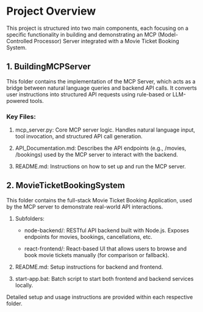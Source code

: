 # Project Overview

This project is structured into two main components, each focusing on a specific functionality in building and demonstrating an MCP (Model-Controlled Processor) Server integrated with a Movie Ticket Booking System.

## 1. BuildingMCPServer
This folder contains the implementation of the MCP Server, which acts as a bridge between natural language queries and backend API calls. It converts user instructions into structured API requests using rule-based or LLM-powered tools.

### Key Files:
1. mcp_server.py: Core MCP server logic. Handles natural language input, tool invocation, and structured API call generation.

2. API_Documentation.md: Describes the API endpoints (e.g., /movies, /bookings) used by the MCP server to interact with the backend.

3. README.md: Instructions on how to set up and run the MCP server.


## 2. MovieTicketBookingSystem
This folder contains the full-stack Movie Ticket Booking Application, used by the MCP server to demonstrate real-world API interactions.

1. Subfolders:
    - node-backend/: RESTful API backend built with Node.js. Exposes endpoints for movies, bookings, cancellations, etc.

    - react-frontend/: React-based UI that allows users to browse and book movie tickets manually (for comparison or fallback).

2. README.md: Setup instructions for backend and frontend.

3. start-app.bat: Batch script to start both frontend and backend services locally.

Detailed setup and usage instructions are provided within each respective folder.

